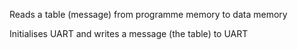 Reads a table (message) from programme memory to data memory

Initialises UART and writes a message (the table) to UART 
